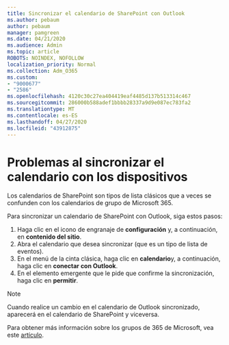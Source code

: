 ```yaml
---
title: Sincronizar el calendario de SharePoint con Outlook
ms.author: pebaum
author: pebaum
manager: pamgreen
ms.date: 04/21/2020
ms.audience: Admin
ms.topic: article
ROBOTS: NOINDEX, NOFOLLOW
localization_priority: Normal
ms.collection: Adm_O365
ms.custom:
- "9000677"
- "2586"
ms.openlocfilehash: 4120c30c27ea404419eaf4485d137b513314c467
ms.sourcegitcommit: 286000b588adef1bbbb28337a9d9e087ec783fa2
ms.translationtype: MT
ms.contentlocale: es-ES
ms.lasthandoff: 04/27/2020
ms.locfileid: "43912875"
---
```

# <a name="issues-synchronizing-your-calendar-to-devices"></a>Problemas al sincronizar el calendario con los dispositivos

Los calendarios de SharePoint son tipos de lista clásicos que a veces se confunden con los calendarios de grupo de Microsoft 365.

Para sincronizar un calendario de SharePoint con Outlook, siga estos pasos:

1. Haga clic en el icono de engranaje de **configuración** y, a continuación, en **contenido del sitio**.
2. Abra el calendario que desea sincronizar (que es un tipo de lista de eventos).
3. En el menú de la cinta clásica, haga clic en **calendario**y, a continuación, haga clic en **conectar con Outlook**.
4. En el elemento emergente que le pide que confirme la sincronización, haga clic en **permitir**.

>[!Note]
> Cuando realice un cambio en el calendario de Outlook sincronizado, aparecerá en el calendario de SharePoint y viceversa.

Para obtener más información sobre los grupos de 365 de Microsoft, vea este [artículo](https://support.office.com/article/Learn-about-Office-365-groups-b565caa1-5c40-40ef-9915-60fdb2d97fa2).
